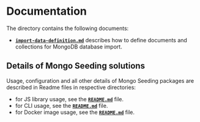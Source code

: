 # Documentation

The directory contains the following documents:

- **[`import-data-definition.md`](./import-data-definition.md)** describes how to define documents and collections for MongoDB database import.

## Details of Mongo Seeding solutions

Usage, configuration and all other details of Mongo Seeding packages are described in Readme files in respective directories:

- for JS library usage, see the **[`README.md`](../core/README.md)** file.
- for CLI usage, see the **[`README.md`](../cli/README.md)** file.
- for Docker image usage, see the **[`README.md`](../docker-image/README.md)** file.
